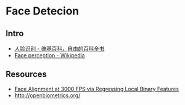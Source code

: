 # Face Detecion


## Intro

- [人脸识别 - 维基百科，自由的百科全书](https://zh.wikipedia.org/wiki/%E4%BA%BA%E8%84%B8%E8%AF%86%E5%88%AB)
- [Face perception - Wikipedia](https://en.wikipedia.org/wiki/Face_perception)


## Resources

- [Face Alignment at 3000 FPS via Regressing Local Binary Features](http://www.jiansun.org/papers/CVPR14_FaceAlignment.pdf)
- http://openbiometrics.org/
